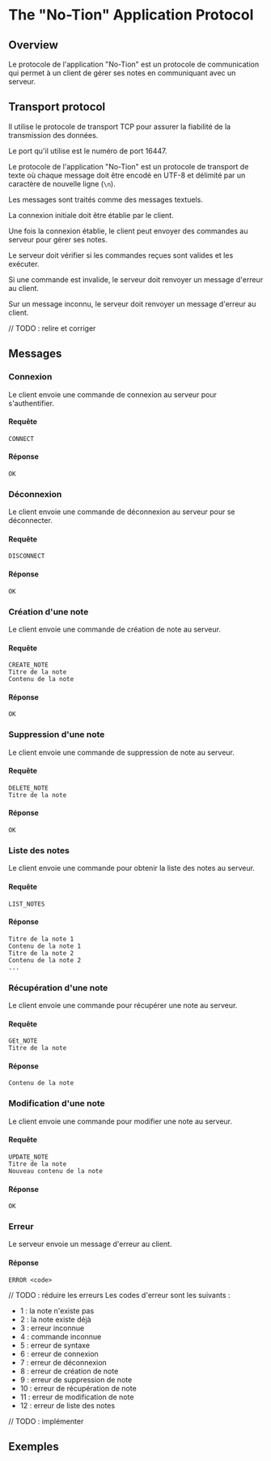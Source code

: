 # The "No-Tion" Application Protocol

## Overview
Le protocole de l'application "No-Tion" est un protocole de communication qui permet à un client de gérer ses notes en communiquant avec un serveur.

## Transport protocol
Il utilise le protocole de transport TCP pour assurer la fiabilité de la transmission des données.

Le port qu'il utilise est le numéro de port 16447.

Le protocole de l'application "No-Tion" est un protocole de transport de texte où chaque message doit être encodé en UTF-8 et délimité par un caractère de nouvelle ligne (`\n`).

Les messages sont traités comme des messages textuels.

La connexion initiale doit être établie par le client.

Une fois la connexion établie, le client peut envoyer des commandes au serveur pour gérer ses notes.

Le serveur doit vérifier si les commandes reçues sont valides et les exécuter.

Si une commande est invalide, le serveur doit renvoyer un message d'erreur au client.

Sur un message inconnu, le serveur doit renvoyer un message d'erreur au client.

// TODO : relire et corriger
## Messages

### Connexion
Le client envoie une commande de connexion au serveur pour s'authentifier.

#### Requête
```text
CONNECT
```

#### Réponse
```text
OK
```

### Déconnexion
Le client envoie une commande de déconnexion au serveur pour se déconnecter.

#### Requête
```text
DISCONNECT
```

#### Réponse
```text
OK
```

### Création d'une note
Le client envoie une commande de création de note au serveur.

#### Requête
```text
CREATE_NOTE
Titre de la note
Contenu de la note
```

#### Réponse
```text
OK
```

### Suppression d'une note
Le client envoie une commande de suppression de note au serveur.

#### Requête
```text
DELETE_NOTE
Titre de la note
```

#### Réponse
```text
OK
```

### Liste des notes
Le client envoie une commande pour obtenir la liste des notes au serveur.

#### Requête
```text
LIST_NOTES
```

#### Réponse
```text
Titre de la note 1
Contenu de la note 1
Titre de la note 2
Contenu de la note 2
...
```

### Récupération d'une note
Le client envoie une commande pour récupérer une note au serveur.

#### Requête
```text
GEt_NOTE
Titre de la note
```

#### Réponse
```text
Contenu de la note
```

### Modification d'une note
Le client envoie une commande pour modifier une note au serveur.

#### Requête
```text
UPDATE_NOTE
Titre de la note
Nouveau contenu de la note
```

#### Réponse
```text
OK
```

### Erreur
Le serveur envoie un message d'erreur au client.

#### Réponse
```text
ERROR <code>
```

// TODO : réduire les erreurs
Les codes d'erreur sont les suivants :
- 1 : la note n'existe pas
- 2 : la note existe déjà
- 3 : erreur inconnue
- 4 : commande inconnue
- 5 : erreur de syntaxe
- 6 : erreur de connexion
- 7 : erreur de déconnexion
- 8 : erreur de création de note
- 9 : erreur de suppression de note
- 10 : erreur de récupération de note
- 11 : erreur de modification de note
- 12 : erreur de liste des notes

// TODO : implémenter
## Exemples

